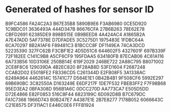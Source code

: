 # Generated of hashes for sensor ID

B9FC4586
FA24C2A3
B67E35B8
5890B9E6
F3AB6980
0CE5D920
1C9BDC01
3636493A
444D347B
86676CFA
27B6B263
78E62E78
CBFD2691
62385DE9
898B515E
0B9BEED8
4A424AC4
A1865B2A
A7E47ADD
5AF7378E
D7DFADE5
3C5275D1
1975483E
1FDBC64A
6CA70297
8B2A1AF6
F89481C3
B1BCCC8F
DF1149EA
74CA3DCD
52235390
327FC62B
F3CBF1E2
4D5D51C6
644602F5
4327601F
697B339F
72F182EE
C141C9B8
A5CF6CF9
195FDAA5
634180FB
87ECAB06
4C61A116
6A733B56
10D3106E
250BB14E
619F2029
246BE722
2A88C795
B8071002
2CE8F8C6
129039DA
4B2EC820
8F28AB8D
53FD1604
F2687248
CCAB2D02
E5018FE2
FB336CD5
C261344D
E2FB08F5
3A1338AC
6249A964
4462614C
15741C77
D564E1E1
0B42B4B1
9F508CF6
5992E297
69B690BC
3C82550A
D163249E
E6DF217F
1DE7F532
FBEB3FF2
F7F98B68
95ED3EA2
0BFA308D
956B1A6C
0DCC270D
AA773CA7
E505D5DD
D72E4866
E82F0853
516C8F44
6823199C
6D092D8B
B7C679DC
FA1C7368
1966D743
B0B247E7
A4387E1E
2B7E8277
7178B052
6066643C
C21E8575
DF311AC1
E446C0E6
FFFB1924
